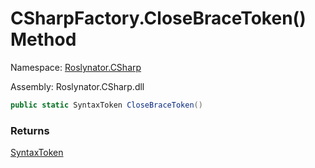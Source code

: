 # CSharpFactory\.CloseBraceToken\(\) Method

Namespace: [Roslynator.CSharp](../../README.md)

Assembly: Roslynator\.CSharp\.dll

```csharp
public static SyntaxToken CloseBraceToken()
```

### Returns

[SyntaxToken](https://docs.microsoft.com/en-us/dotnet/api/microsoft.codeanalysis.syntaxtoken)

